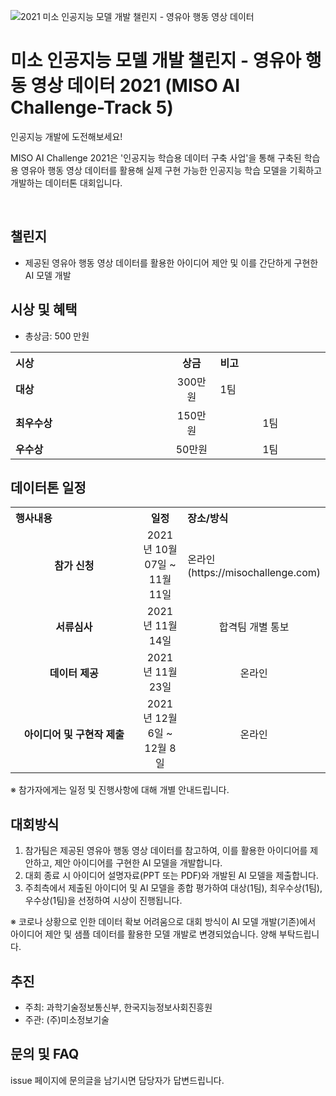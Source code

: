 ![2021 미소 인공지능 모델 개발 챌린지 - 영유아 행동 영상 데이터](https://user-images.githubusercontent.com/92664643/139574033-4b74bfc7-2d18-43b3-aaef-8c62337025ba.jpg)


# 미소 인공지능 모델 개발 챌린지 - 영유아 행동 영상 데이터 2021 (MISO AI Challenge-Track 5)
인공지능 개발에 도전해보세요! <p>

 
MISO AI Challenge 2021은 '인공지능 학습용 데이터 구축 사업'을 통해 구축된 학습용 영유아 행동 영상 데이터를 활용해 실제 구현 가능한 인공지능 학습 모델을 기획하고 개발하는 데이터톤 대회입니다. <p> 
<br>  
  
## 챌린지
- 제공된 영유아 행동 영상 데이터를 활용한 아이디어 제안 및 이를 간단하게 구현한 AI 모델 개발
   
## 시상 및 혜택
- 총상금: 500 만원<br>

<table class="tbl_prize">
  <tr>
    <th style="text-align:left;width:50%">시상</th>
    <th style="text-align:center;width:15%">상금</th>
        <th style="text-align:left;width:35%">비고</th>
  </tr>
  <tr>
    <td>
      <strong>대상</strong><br>
    </td>
    <td align=center> 300만원 </td>
    <td> 1팀 </td>
  </tr>
    <tr>
    <td>
      <strong>최우수상</strong><br>
    </td>
    <td style="text-align:center"> 150만원</td>
        <td align=center> 1팀 </td>
   </tr>
      <tr>
    <td>
      <strong>우수상</strong><br>
    </td>
    <td style="text-align:center">50만원</td>
        <td align=center> 1팀 </td>
   </tr>

</table>

   
## 데이터톤 일정
<table class="tbl_schedule">
  <tr>
    <th style="text-align:left;width:50%">행사내용</th>
    <th style="text-align:center;width:15%">일정</th>
        <th style="text-align:left;width:35%">장소/방식</th>
  </tr>
  <tr>
        <td align=center>
      <strong>참가 신청</strong><br>
    </td>
    <td style="text-align:center"> 2021년 10월 07일 ~ 11월 11일</td>
    <td> 온라인(https://misochallenge.com) </td>
  </tr>
    <tr>
        <td align=center>
      <strong>서류심사</strong><br>
    </td>
    <td style="text-align:center">2021년 11월 14일</td>
        <td align=center> 합격팀 개별 통보
    </td>
   </tr>
     <tr>
          <td align=center><strong>데이터 제공</strong><br>
    </td>
    <td style="text-align:center">2021년 11월 23일</td>
        <td align=center> 온라인
    </td>
   </tr>
     <tr>
    <td align=center>
      <strong>아이디어 및 구현작 제출</strong><br>
    </td>
    <td style="text-align:center">2021년 12월 6일 ~ 12월 8일</td>
 <td align=center> 온라인
    </td>
   </tr>
</table>
※ 참가자에게는 일정 및 진행사항에 대해 개별 안내드립니다.<br>


## 대회방식
1. 참가팀은 제공된 영유아 행동 영상 데이터를 참고하여, 이를 활용한 아이디어를 
   제안하고, 제안 아이디어를 구현한 AI 모델을 개발합니다.
2. 대회 종료 시 아이디어 설명자료(PPT 또는 PDF)와 개발된 AI 모델을 제출합니다.
3. 주최측에서 제출된 아이디어 및 AI 모델을 종합 평가하여 대상(1팀), 최우수상(1팀), 
   우수상(1팀)을 선정하여 시상이 진행됩니다.

※ 코로나 상황으로 인한 데이터 확보 어려움으로 대회 방식이 AI 모델 개발(기존)에서 
   아이디어 제안 및 샘플 데이터를 활용한 모델 개발로 변경되었습니다.
   양해 부탁드립니다.


## 추진
- 주최: 과학기술정보통신부, 한국지능정보사회진흥원
- 주관: (주)미소정보기술

## 문의 및 FAQ
issue 페이지에 문의글을 남기시면 담당자가 답변드립니다. <br>
